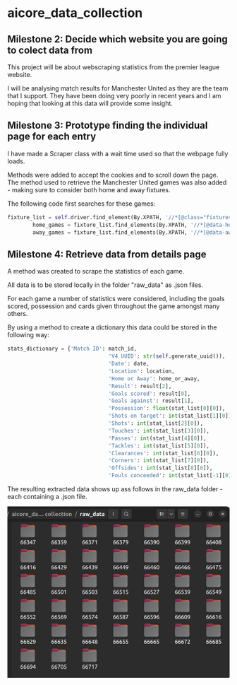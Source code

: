 # aicore_data_collection

## Milestone 2: Decide which website you are going to colect data from

This project will be about webscraping statistics from the premier league website.

I will be analysing match results for Manchester United as they are the team that I support. They have been doing very poorly in recent years and I am hoping that looking at this data will provide some insight.

## Milestone 3: Prototype finding the individual page for each entry

I have made a Scraper class with a wait time used so that the webpage fully loads.

Methods were added to accept the cookies and to scroll down the page. The method used to retrieve the Manchester United games was also added - making sure to consider both home and away fixtures.

The following code first searches for these games:

```python
fixture_list = self.driver.find_element(By.XPATH, '//*[@class="fixtures"]')
        home_games = fixture_list.find_elements(By.XPATH, '//*[@data-home="Man Utd"]')
        away_games = fixture_list.find_elements(By.XPATH, '//*[@data-away="Man Utd"]')
```
## Milestone 4: Retrieve data from details page

A method was created to scrape the statistics of each game.

All data is to be stored locally in the folder "raw_data" as .json files.

For each game a number of statistics were considered, including the goals scored, possession and cards given throughout the game amongst many others.

By using a method to create a dictionary this data could be stored in the following way:

```python
stats_dictionary = {'Match ID': match_id,
                                'V4 UUID': str(self.generate_uuid()),
                                'Date': date,
                                'Location': location,
                                'Home or Away': home_or_away,
                                'Result': result[2],
                                'Goals scored': result[0],
                                'Goals against': result[1],
                                'Possession': float(stat_list[0][0]),
                                'Shots on target': int(stat_list[1][0]),
                                'Shots': int(stat_list[2][0]),
                                'Touches': int(stat_list[3][0]),
                                'Passes': int(stat_list[4][0]),
                                'Tackles': int(stat_list[5][0]),
                                'Clearances': int(stat_list[6][0]),
                                'Corners': int(stat_list[7][0]),
                                'Offsides': int(stat_list[8][0]),
                                'Fouls conceeded': int(stat_list[-1][0])}
```
The resulting extracted data shows up ass follows in the raw_data folder - each containing a .json file.

![raw_data folder image](readme_images/raw_data.png)